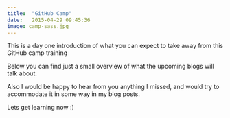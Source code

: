```yaml
---
title:  "GitHub Camp"
date:   2015-04-29 09:45:36
image: camp-sass.jpg 
---
```

This is a day one introduction of what you can expect to take away from this GitHub camp training

Below you can find just a small overview of what the upcoming blogs will talk about.

Also I would be happy to hear from you anything I missed, and would try to accommodate it in some way in my blog posts.

Lets get learning now :)